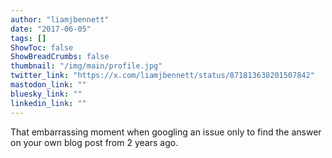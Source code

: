 ```yaml
---
author: "liamjbennett"
date: "2017-06-05"
tags: []
ShowToc: false
ShowBreadCrumbs: false
thumbnail: "/img/main/profile.jpg"
twitter_link: "https://x.com/liamjbennett/status/871813638201507842"
mastodon_link: ""
bluesky_link: ""
linkedin_link: ""
---
```


That embarrassing moment when googling an issue only to find the answer on your own blog post from 2 years ago.

